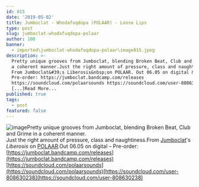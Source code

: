 ```yaml
---
id: 815
date: '2019-05-02'
title: Jumboclat - Whodafuqdopa (POLAAR) - Loose Lips
type: post
slug: jumboclat-whodafuqdopa-polaar
author: 100
banner:
  - imported\jumboclat-whodafuqdopa-polaar\image815.jpeg
description: >-
  Pretty unique grooves from Jumboclat, blending Broken Beat, Club and Grime in
  a coherent manner.Just the right amount of pressure, class and naughtiness.
  From Jumboclat&#39;s Liberosis&nbsp;on POLAAR. Out 06.05 on digital &#8211;
  Pre-order: https://jumboclat.bandcamp.com/releases
  https://soundcloud.com/polaarsounds https://soundcloud.com/user-808630238
  [...]Read More...
published: true
tags:
  - post
featured: false
---
```

![image](../imported\jumboclat-whodafuqdopa-polaar\image815.jpeg)Pretty unique grooves from Jumboclat, blending Broken Beat, Club and Grime in a coherent manner.  
Just the right amount of pressure, class and naughtiness.From [Jumboclat](https://jumboclat.bandcamp.com)'s _Liberosis_ on [POLAAR](https://www.polaarsounds.com/).Out 06.05 on digital – Pre-order: [](https://jumboclat.bandcamp.com/releases)[https://jumboclat.bandcamp.com/releases](https://jumboclat.bandcamp.com/releases)[https://soundcloud.com/polaarsounds](https://soundcloud.com/polaarsounds)[https://soundcloud.com/user-808630238](https://soundcloud.com/user-808630238)